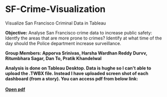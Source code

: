 # SF-Crime-Visualization
Visualize San Francisco Criminal Data in Tableau

<b>Objective:</b>
Analyse San Francisco crime data to increase public safety: 
<br>Identfy the areas that are more prone to crimes? Identify at what time of the day should the Police department increase surveillance.

<b>Group Members: Apporva Srinivas, Harsha Wardhan Reddy Durvv, Ritumbhara Sagar, Dan To, Pratik Khandelwal
  
<b>Analysis is done on Tableau Desktop. Data is hughe so I can't able to upload the .TWBX file. Instead I have uploaded screen shot of each dashboard (from a story). You can access pdf from below link:<br>  
  <a href="https://github.com/kpratikin/SF-Crime-Visualization/blob/master/SF_CrimeDataAnalysis.pdf">Open pdf</a>
